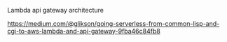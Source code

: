 Lambda api gateway architecture

https://medium.com/@glikson/going-serverless-from-common-lisp-and-cgi-to-aws-lambda-and-api-gateway-9fba46c84fb8
